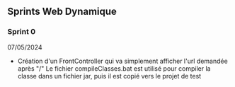 ## Sprints Web Dynamique

### Sprint 0
07/05/2024
- Création d'un FrontController qui va simplement afficher l'url demandée après "/"
Le fichier compileClasses.bat est utilisé pour compiler la classe dans un fichier jar, puis il est copié vers le projet de test